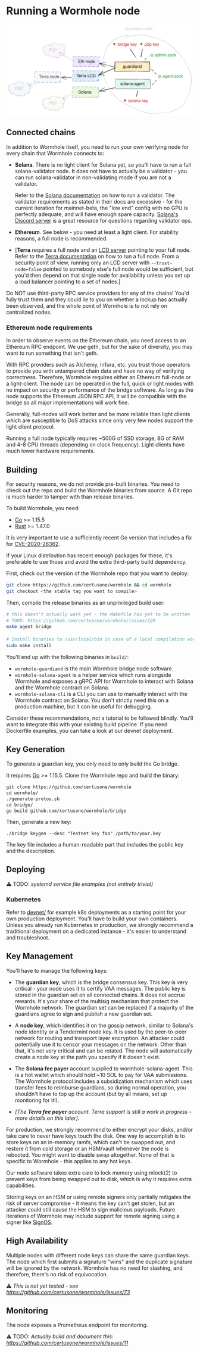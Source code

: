 # Running a Wormhole node

![](images/nodearchitecture.svg)

## Connected chains

In addition to Wormhole itself, you need to run your own verifying node for every chain that Wormhole connects to:

- **Solana**. There is no light client for Solana yet, so you'll have to run a full solana-validator node. It does not
  have to actually be a validator - you can run solana-validator in non-validating mode if you are not a validator.

  Refer to the [Solana documentation](https://docs.solana.com/running-validator) on how to run a validator. The validator
  requirements as stated in their docs are excessive - for the current iteration for mainnet-beta, the "low end" config
  with no GPU is perfectly adequate, and will have enough spare capacity.
  [Solana's Discord server](https://solana.com/community) is a great resource for questions regarding validator ops.

- **Ethereum**. See below - you need at least a light client. For stability reasons, a full node is recommended.

- \[**Terra** requires a full node and an [LCD server](https://docs.terra.money/terracli/lcd.html#light-client-daemon)
  pointing to your full node. Refer to the [Terra documentation](https://docs.terra.money/node/join-network.html)
  on how to run a full node. From a security point of view, running only an LCD server with `--trust-node=false` pointed
  to somebody else's full node would be sufficient, but you'd then depend on that single node for availability unless
  you set up a load balancer pointing to a set of nodes.\]

Do NOT use third-party RPC service providers for any of the chains! You'd fully trust them and they could lie to you on
whether a lockup has actually been observed, and the whole point of Wormhole is to not rely on centralized nodes.

### Ethereum node requirements

In order to observe events on the Ethereum chain, you need access to an Ethereum RPC endpoint. We use geth, but for the
sake of diversity, you may want to run something that isn't geth.

With RPC providers such as Alchemy, Infura, etc. you trust those operators to provide you with untampered chain data and
have no way of verifying correctness. Therefore, Wormhole requires either an Ethereum full-node or a light-client. The
node can be operated in the full, quick or light modes with no impact on security or performance of the bridge software.
As long as the node supports the Ethereum JSON RPC API, it will be compatible with the bridge so all major
implementations will work fine.

Generally, full-nodes will work better and be more reliable than light clients which are susceptible to DoS attacks 
since only very few nodes support the light client protocol.

Running a full node typically requires ~500G of SSD storage, 8G of RAM and 4-8 CPU threads (depending on clock
frequency). Light clients have much lower hardware requirements.

## Building

For security reasons, we do not provide pre-built binaries. You need to check out the repo and build the
Wormhole binaries from source. A Git repo is much harder to tamper with than release binaries.

To build Wormhole, you need:

- [Go](https://golang.org/dl/) >= 1.15.5
- [Rust](https://www.rust-lang.org/learn/get-started) >= 1.47.0

It is very important to use a sufficiently recent Go version that includes a fix for
[CVE-2020-28362](https://blog.ethereum.org/2020/11/12/geth_security_release/).

If your Linux distribution has recent enough packages for these, it's preferable to use those and avoid
the extra third-party build dependency.

First, check out the version of the Wormhole repo that you want to deploy:

```bash
git clone https://github.com/certusone/wormhole && cd wormhole
git checkout <the stable tag you want to compile>
```

Then, compile the release binaries as an unprivileged build user:

```bash
# this doesn't actually work yet - the Makefile has yet to be written
# TOOD: https://github.com/certusone/wormhole/issues/120
make agent bridge

# Install binaries to /usr/local/bin in case of a local compilation workflow.
sudo make install
```
    
You'll end up with the following binaries in `build/`:

- `wormhole-guardiand` is the main Wormhole bridge node software.
- `wormhole-solana-agent` is a helper service which runs alongside Wormhole and exposes a gRPC API
  for Wormhole to interact with Solana and the Wormhole contract on Solana.
- `wormhole-solana-cli` is a CLI you can use to manually interact with the Wormhole contract on Solana.
  You don't strictly need this on a production machine, but it can be useful for debugging.
  
Consider these recommendations, not a tutorial to be followed blindly. You'll want to integrate this with your
existing build pipeline. If you need Dockerfile examples, you can take a look at our devnet deployment.

## Key Generation

To generate a guardian key, you only need to only build the Go bridge.

It requires [Go](https://golang.org/dl/) >= 1.15.5. Clone the Wormhole repo
and build the binary:

    git clone https://github.com/certusone/wormhole
    cd wormhole/
    ./generate-protos.sh
    cd bridge/
    go build github.com/certusone/wormhole/bridge

Then, generate a new key:

    ./bridge keygen --desc "Testnet key foo" /path/to/your.key

The key file includes a human-readable part that includes the public key
and the description.

## Deploying

⚠ TODO:️ _systemd service file examples (not entirely trivial)_  

### Kubernetes

Refer to [devnet/](../devnet) for example k8s deployments as a starting point for your own production deployment. You'll
have to build your own containers. Unless you already run Kubernetes in production, we strongly recommend a traditional
deployment on a dedicated instance - it's easier to understand and troubleshoot.

## Key Management

You'll have to manage the following keys:

 - The **guardian key**, which is the bridge consensus key. This key is very critical - your node uses it to certify
   VAA messages. The public key is stored in the guardian set on all connected chains. It does not accrue rewards.
   It's your share of the multisig mechanism that protect the Wormhole network. The guardian set can be replaced
   if a majority of the guardians agree to sign and publish a new guardian set.
  
 - A **node key**, which identifies it on the gossip network, similar to Solana's node identity or a Tendermint
   node key. It is used by the peer-to-peer network for routing and transport layer encryption.
   An attacker could potentially use it to censor your messages on the network. Other than that, it's not very
   critical and can be rotated. The node will automatically create a node key at the path you specify if it doesn't exist.
 
 - The **Solana fee payer** account supplied to wormhole-solana-agent. This is a hot wallet which should hold
   ~10 SOL to pay for VAA submissions. The Wormhole protocol includes a subsidization mechanism which uses transfer
   fees to reimburse guardians, so during normal operation, you shouldn't have to top up the account (but by
   all means, set up monitoring for it!).
   
 - _\[The **Terra fee payer** account. Terra support is still a work in progress - more details on this later\]._ 

For production, we strongly recommend to either encrypt your disks, and/or take care to never have keys touch the disk.
One way to accomplish is to store keys on an in-memory ramfs, which can't be swapped out, and restore it from cold
storage or an HSM/vault whenever the node is rebooted. You might want to disable swap altogether. None of that is
specific to Wormhole - this applies to any hot keys.

Our node software takes extra care to lock memory using mlock(2) to prevent keys from being swapped out to disk, which
is why it requires extra capabilities.

Storing keys on an HSM or using remote signers only partially mitigates the risk of server compromise - it means the key
can't get stolen, but an attacker could still cause the HSM to sign malicious payloads. Future iterations of Wormhole
may include support for remote signing using a signer like [SignOS](https://certus.one/sign-os/).

## High Availability
 
Multiple nodes with different node keys can share the same guardian keys. The node which first submits a signature
"wins" and the duplicate signature will be ignored by the network. Wormhole has no need for slashing, and therefore,
there's no risk of equivocation.

⚠️ _This is not yet tested - see https://github.com/certusone/wormhole/issues/73_  

## Monitoring

The node exposes a Prometheus endpoint for monitoring.

⚠ TODO:️ _Actually build and document this: https://github.com/certusone/wormhole/issues/11_
